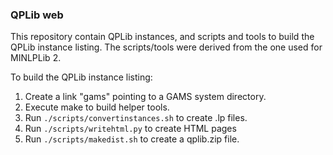 ### QPLib web

This repository contain QPLib instances, and scripts and tools to build the QPLib instance listing. The scripts/tools were derived from the one used for MINLPLib 2.

To build the QPLib instance listing:

1. Create a link "gams" pointing to a GAMS system directory.
2. Execute make to build helper tools.
3. Run ```./scripts/convertinstances.sh``` to create .lp files.
5. Run ```./scripts/writehtml.py``` to create HTML pages
6. Run ```./scripts/makedist.sh``` to create a qplib.zip file.
